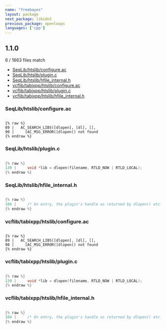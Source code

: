 ```yaml
---
name: "freebayes"
layout: package
next_package: libidn2
previous_package: openloops
languages: ['cpp']
---
```

## 1.1.0
6 / 1663 files match

 - [SeqLib/htslib/configure.ac](#seqlibhtslibconfigureac)
 - [SeqLib/htslib/plugin.c](#seqlibhtslibpluginc)
 - [SeqLib/htslib/hfile_internal.h](#seqlibhtslibhfile_internalh)
 - [vcflib/tabixpp/htslib/configure.ac](#vcflibtabixpphtslibconfigureac)
 - [vcflib/tabixpp/htslib/plugin.c](#vcflibtabixpphtslibpluginc)
 - [vcflib/tabixpp/htslib/hfile_internal.h](#vcflibtabixpphtslibhfile_internalh)

### SeqLib/htslib/configure.ac

```

{% raw %}
89 |   AC_SEARCH_LIBS([dlopen], [dl], [],
90 |     [AC_MSG_ERROR([dlopen() not found
{% endraw %}

```
### SeqLib/htslib/plugin.c

```cpp

{% raw %}
139 |     void *lib = dlopen(filename, RTLD_NOW | RTLD_LOCAL);
{% endraw %}

```
### SeqLib/htslib/hfile_internal.h

```cpp

{% raw %}
104 |     /* On entry, the plugin's handle as returned by dlopen() etc.  */
{% endraw %}

```
### vcflib/tabixpp/htslib/configure.ac

```

{% raw %}
89 |   AC_SEARCH_LIBS([dlopen], [dl], [],
90 |     [AC_MSG_ERROR([dlopen() not found
{% endraw %}

```
### vcflib/tabixpp/htslib/plugin.c

```cpp

{% raw %}
139 |     void *lib = dlopen(filename, RTLD_NOW | RTLD_LOCAL);
{% endraw %}

```
### vcflib/tabixpp/htslib/hfile_internal.h

```cpp

{% raw %}
104 |     /* On entry, the plugin's handle as returned by dlopen() etc.  */
{% endraw %}

```